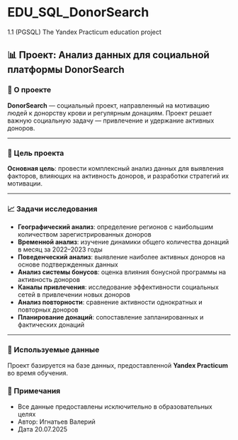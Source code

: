 # EDU_SQL_DonorSearch
1.1 (PGSQL) The Yandex Practicum education project 

## 📊 Проект: Анализ данных для социальной платформы DonorSearch

### 🎯 О проекте

**DonorSearch** — социальный проект, направленный на мотивацию людей к донорству крови и регулярным донациям. Проект решает важную социальную задачу — привлечение и удержание активных доноров.

---

### 🎯 Цель проекта

**Основная цель**: провести комплексный анализ данных для выявления факторов, влияющих на активность доноров, и разработки стратегий их мотивации.

---

### 📈 Задачи исследования

* **Географический анализ**: определение регионов с наибольшим количеством зарегистрированных доноров
* **Временной анализ**: изучение динамики общего количества донаций в месяц за 2022–2023 годы
* **Поведенческий анализ**: выявление наиболее активных доноров на основе подтвержденных данных
* **Анализ системы бонусов**: оценка влияния бонусной программы на активность доноров
* **Каналы привлечения**: исследование эффективности социальных сетей в привлечении новых доноров
* **Анализ повторности**: сравнение активности однократных и повторных доноров
* **Планирование донаций**: сопоставление запланированных и фактических донаций

---

### 📁 Используемые данные

Проект базируется на базе данных, предоставленной **Yandex Practicum** во время обучения.

### 📝 Примечания

* Все данные предоставлены исключительно в образовательных целях
* Автор: Игнатьев Валерий
* Дата 20.07.2025
